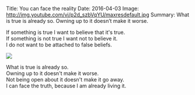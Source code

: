 Title: You can face the reality
Date: 2016-04-03
Image: http://img.youtube.com/vi/p2d_szbVqYU/maxresdefault.jpg
Summary: What is true is already so. Owning up to it doesn’t make it worse.


If something is true I want to believe that it's true.  
If something is not true I want not to believe it.  
I do not want to be attached to false beliefs.  

![](http://img.youtube.com/vi/p2d_szbVqYU/maxresdefault.jpg)

What is true is already so.  
Owning up to it doesn't make it worse.  
Not being open about it doesn't make it go away.  
I can face the truth, because I am already living it.  



<!-- <style> -->
<!-- p {text-align:center;} -->
<!-- </style> -->
